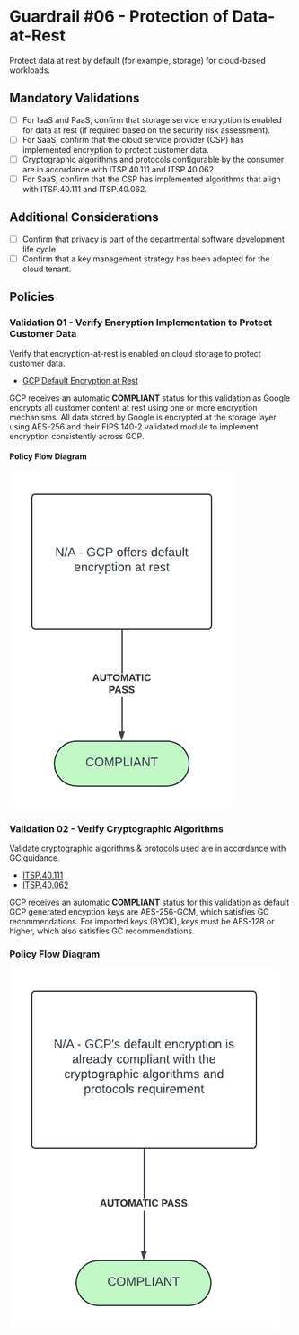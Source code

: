 # Guardrail #06 -  Protection of Data-at-Rest

Protect data at rest by default (for example, storage) for cloud-based workloads.

## Mandatory Validations

- [ ] For IaaS and PaaS, confirm that storage service encryption is enabled for data at rest (if required based on the security risk assessment).
- [ ] For SaaS, confirm that the cloud service provider (CSP) has implemented encryption to protect customer data.
- [ ] Cryptographic algorithms and protocols configurable by the consumer are in accordance with ITSP.40.111 and ITSP.40.062.
- [ ] For SaaS, confirm that the CSP has implemented algorithms that align with ITSP.40.111 and ITSP.40.062.

## Additional Considerations

- [ ] Confirm that privacy is part of the departmental software development life cycle.
- [ ] Confirm that a key management strategy has been adopted for the cloud tenant.

## Policies

### Validation 01 - Verify Encryption Implementation to Protect Customer Data

Verify that encryption-at-rest is enabled on cloud storage to protect customer data.

- [GCP Default Encryption at Rest](https://cloud.google.com/docs/security/encryption/default-encryption)

GCP receives an automatic **COMPLIANT** status for this validation as Google encrypts all customer content at rest using one or more encryption mechanisms.  All data stored by Google is encrypted at the storage layer using AES-256 and their FIPS 140-2 validated module to implement encryption consistently across GCP.

#### Policy Flow Diagram

![01-data-at-rest](./policy_diagrams/GR06_01.png "01-data-at-rest")

### Validation 02 - Verify Cryptographic Algorithms

Validate cryptographic algorithms & protocols used are in accordance with GC guidance.

- [ITSP.40.111](https://www.cyber.gc.ca/en/guidance/cryptographic-algorithms-unclassified-protected-protected-b-information-itsp40111)
- [ITSP.40.062](https://www.cyber.gc.ca/en/guidance/guidance-securely-configuring-network-protocols-itsp40062)

GCP receives an automatic **COMPLIANT** status for this validation as default GCP generated encyption keys are AES-256-GCM, which satisfies GC recommendations.  For imported keys (BYOK), keys must be AES-128 or higher, which also satisfies GC recommendations.

### Policy Flow Diagram

![02-cryptographic-algorithms](./policy_diagrams/GR06_02.png "02-cryptographic-algorithms")
